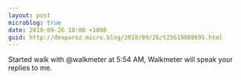 ```yaml
---
layout: post
microblog: true
date: 2010-09-26 10:00 +1000
guid: http://desparoz.micro.blog/2010/09/26/t25619080695.html
---
```

Started walk with @walkmeter at 5:54 AM, Walkmeter will speak your replies to me.
